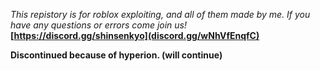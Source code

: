 _This repistory is for roblox exploiting, and all of them made by me._
_If you have any questions or errors come join us!_ **[https://discord.gg/shinsenkyo](discord.gg/wNhVfEnqfC)**

**Discontinued because of hyperion. (will continue)**
